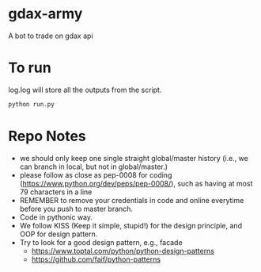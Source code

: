 # gdax-army
A bot to trade on gdax api

# To run
log.log will store all the outputs from the script.
```bash
python run.py
```

# Repo Notes
- we should only keep one single straight global/master history (i.e., we can branch in local, but not in global/master.)
- please follow as close as pep-0008 for coding (https://www.python.org/dev/peps/pep-0008/), such as having at most 79 characters in a line
- REMEMBER to remove your credentials in code and online everytime before you push to master branch. 
- Code in pythonic way. 
- We follow KISS (Keep it simple, stupid!) for the design principle, and OOP for design pattern.
- Try to look for a good design pattern, e.g., facade 
	- https://www.toptal.com/python/python-design-patterns
	- https://github.com/faif/python-patterns